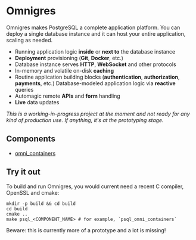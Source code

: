# Omnigres

Omnigres makes PostgreSQL a complete application platform. You can deploy a single database instance and it can host your entire application, scaling as needed.

* Running application logic **inside** or **next to** the database instance
* **Deployment** provisioning (**Git**, **Docker**, etc.)
* Database instance serves **HTTP**, **WebSocket** and other protocols
* In-memory and volatile on-disk **caching**
* Routine application building blocks (**authentication**, **authorization**, **payments**, etc.)
Database-modeled application logic via **reactive** queries
* Automagic remote **APIs** and **form** handling
* **Live** data updates

*This is a working-in-progress project at the moment and not ready for any kind of production use. If anything, it's at the prototyping stage.*

## Components

* [omni_containers](extensions/omni_containers/README.md)

## Try it out

To build and run Omnigres, you would current need a recent C compiler, OpenSSL and cmake:

```shell
mkdir -p build && cd build
cd build
cmake ..
make psql_<COMPONENT_NAME> # for example, `psql_omni_containers`
```

Beware: this is currently more of a prototype and a lot is missing!